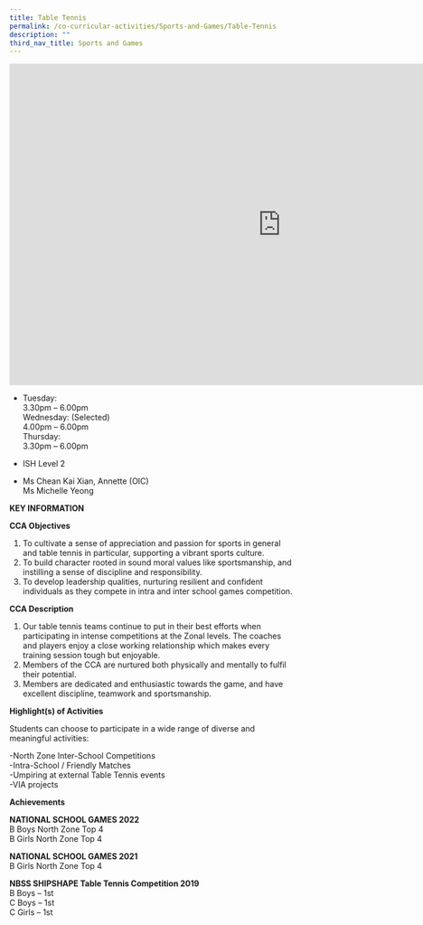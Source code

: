 ```yaml
---
title: Table Tennis
permalink: /co-curricular-activities/Sports-and-Games/Table-Tennis
description: ""
third_nav_title: Sports and Games
---
```

<iframe allowfullscreen="true" height="569" width="960" frameborder="0" src="https://docs.google.com/presentation/d/e/2PACX-1vQusCStJhG0v3VBijKJ4o5H3O-ydJ9yal1JZF17ZTLtNHSWPIuKSldLBygNsM1tsfxGdk9UmSL8hG60/embed?start=false&amp;loop=false&amp;delayms=3000"></iframe>

*   Tuesday:  
    3.30pm – 6.00pm  
    Wednesday: (Selected)  
    4.00pm – 6.00pm  
    Thursday:  
    3.30pm – 6.00pm  
    

*   ISH Level 2

 
*   Ms Chean Kai Xian, Annette (OIC)  
    Ms Michelle Yeong
		

**KEY INFORMATION**


**CCA Objectives**

1. To cultivate a sense of appreciation and passion for sports in general and table tennis in particular, supporting a vibrant sports culture.
2.  To build character rooted in sound moral values like sportsmanship, and instilling a sense of discipline and responsibility.
3.  To develop leadership qualities, nurturing resilient and confident individuals as they compete in intra and inter school games competition.

**CCA Description**

1.  Our table tennis teams continue to put in their best efforts when participating in intense competitions at the Zonal levels. The coaches and players enjoy a close working relationship which makes every training session tough but enjoyable.
2.  Members of the CCA are nurtured both physically and mentally to fulfil their potential.
3.  Members are dedicated and enthusiastic towards the game, and have excellent discipline, teamwork and sportsmanship.

**Highlight(s) of Activities**

Students can choose to participate in a wide range of diverse and meaningful activities:

-North Zone Inter-School Competitions<br>
-Intra-School / Friendly Matches<br>
-Umpiring at external Table Tennis events<br>
-VIA projects

**Achievements**

**NATIONAL SCHOOL GAMES 2022**<br>
B Boys North Zone Top 4<br>
B Girls North Zone Top 4

  

**NATIONAL SCHOOL GAMES 2021**<br>
B Girls North Zone Top 4

  

**NBSS SHIPSHAPE Table Tennis Competition 2019**<br>
B Boys – 1st<br>
C Boys – 1st<br>
C Girls – 1st